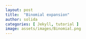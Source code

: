 ```yaml
---
layout: post
title:  "Binomial expansion"
author: solida
categories: [ Jekyll, tutorial ]
image: assets/images/Binomial.png
---
```

<div id="observablehq-fc37ba2b">
  <div class="observablehq-viewof-numVars"></div>
  <div class="observablehq-numVars"></div>
  <div class="observablehq-binomial"></div>
  <div class="observablehq-rectData"></div>
  <div class="observablehq-formula"></div>
  <div class="observablehq-rs"></div>
  <div class="observablehq-ithLetter"></div>
  <div class="observablehq-color"></div>
  <div class="observablehq-d3"></div>
</div>
<script type="module">
  import {Runtime, Inspector} from "https://cdn.jsdelivr.net/npm/@observablehq/runtime@4/dist/runtime.js";
  import define from "https://api.observablehq.com/@864af2bf64442aa6/a-b-c-2.js?v=3";
  (new Runtime).module(define, name => {
    if (name === "viewof numVars") return Inspector.into("#observablehq-fc37ba2b .observablehq-viewof-numVars")();
    if (name === "numVars") return Inspector.into("#observablehq-fc37ba2b .observablehq-numVars")();
    if (name === "binomial") return Inspector.into("#observablehq-fc37ba2b .observablehq-binomial")();
    if (name === "rectData") return Inspector.into("#observablehq-fc37ba2b .observablehq-rectData")();
    if (name === "formula") return Inspector.into("#observablehq-fc37ba2b .observablehq-formula")();
    if (name === "rs") return Inspector.into("#observablehq-fc37ba2b .observablehq-rs")();
    if (name === "ithLetter") return Inspector.into("#observablehq-fc37ba2b .observablehq-ithLetter")();
    if (name === "color") return Inspector.into("#observablehq-fc37ba2b .observablehq-color")();
    if (name === "d3") return Inspector.into("#observablehq-fc37ba2b .observablehq-d3")();
  });
</script>